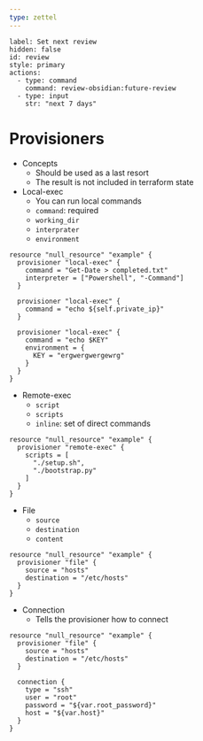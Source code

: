 ```yaml
---
type: zettel
---
```


```meta-bind-button
label: Set next review
hidden: false
id: review
style: primary
actions:
  - type: command
    command: review-obsidian:future-review
  - type: input
    str: "next 7 days"
```

# Provisioners

- Concepts
	- Should be used as a last resort
	- The result is not included in terraform state
- Local-exec
	- You can run local commands
	- `command`: required
	- `working_dir`
	- `interprater`
	- `environment`

```hcl
resource "null_resource" "example" {
  provisioner "local-exec" {
    command = "Get-Date > completed.txt"
    interpreter = ["Powershell", "-Command"]
  }

  provisioner "local-exec" {
    command = "echo ${self.private_ip}"
  }
  
  provisioner "local-exec" {
    command = "echo $KEY"
    environment = {
      KEY = "ergwergwergewrg"
    }
  }
}
```

- Remote-exec
	- `script`
	- `scripts`
	- `inline`: set of direct commands

```hcl
resource "null_resource" "example" {
  provisioner "remote-exec" {
    scripts = [
      "./setup.sh",
      "./bootstrap.py"
    ]
  }
}
```

- File
	- `source`
	- `destination`
	- `content`

```hcl
resource "null_resource" "example" {
  provisioner "file" {
	source = "hosts"
	destination = "/etc/hosts"
  }
}
```

- Connection
	- Tells the provisioner how to connect

```hcl
resource "null_resource" "example" {
  provisioner "file" {
	source = "hosts"
	destination = "/etc/hosts"
  }

  connection {
    type = "ssh"
    user = "root"
    password = "${var.root_password}"
    host = "${var.host}"
  }
}
```